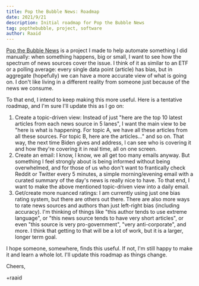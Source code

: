 ```yaml
---
title: Pop the Bubble News: Roadmap
date: 2021/9/21
description: Initial roadmap for Pop the Bubble News
tag: popthebubble, project, software
author: Raaid
---
```


[Pop the Bubble News](https://popthebubble.news/) is a project I made to help automate something I did manually: when something happens, big or small, I want to see how the spectrum of news sources cover the issue. I think of it as similar to an ETF or a polling average: every single data point (article) has bias, but in aggregate (hopefully) we can have a more accurate view of what is going on. I don't like living in a different reality from someone just because of the news we consume.

To that end, I intend to keep making this more useful. Here is a tentative roadmap, and I'm sure I'll update this as I go on:

1. Create a topic-driven view: Instead of just "here are the top 10 latest articles from each news source in 5 lanes", I want the main view to be "here is what is happening. For topic A, we have all these articles from all these sources. For topic B, here are the articles..." and so on. That way, the next time Biden gives and address, I can see who is covering it and how they're covering it in real time, all on one screen.
2. Create an email: I know, I know, we all get too many emails anyway. But something I feel strongly about is being informed without being overwhelmed, and for those of us who don't want to frantically check Reddit or Twitter every 5 minutes, a simple morning/evening email with a curated summary of the day's news is really nice to have. To that end, I want to make the above mentioned topic-driven view into a daily email.
3. Get/create more nuanced ratings: I am currently using just one bias rating system, but there are others out there. There are also more ways to rate news sources and authors than just left-right bias (including accuracy). I'm thinking of things like "this author tends to use extreme language", or "this news source tends to have very short articles", or even "this source is very pro-government", "very anti-corporate", and more. I think that getting to that will be a lot of work, but it is a larger, longer term goal.

I hope someone, somewhere, finds this useful. If not, I'm still happy to make it and learn a whole lot. I'll update this roadmap as things change.

Cheers,

+raaid
